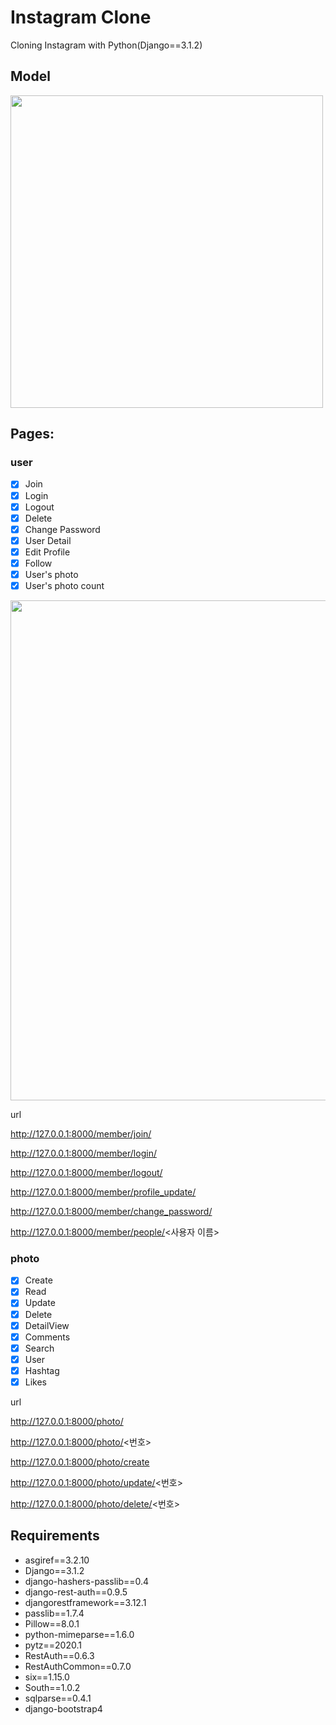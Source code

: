 # Instagram Clone

Cloning Instagram with Python(Django==3.1.2)

## Model
<img src= "https://user-images.githubusercontent.com/33727516/98671440-9a424400-2397-11eb-9577-553e35bed4ce.jpg" width=500></img>

## Pages:

### user
- [x] Join
- [x] Login
- [x] Logout
- [x] Delete
- [x] Change Password
- [x] User Detail
- [x] Edit Profile 
- [x] Follow
- [x] User's photo
- [x] User's photo count

<img src="https://user-images.githubusercontent.com/33727516/98671733-0e7ce780-2398-11eb-8bb2-f544397e5895.JPG" width=800></img>

url

http://127.0.0.1:8000/member/join/

http://127.0.0.1:8000/member/login/

http://127.0.0.1:8000/member/logout/

http://127.0.0.1:8000/member/profile_update/

http://127.0.0.1:8000/member/change_password/

http://127.0.0.1:8000/member/people/<사용자 이름>

### photo
- [x] Create
- [x] Read
- [x] Update
- [x] Delete
- [x] DetailView
- [x] Comments
- [x] Search
- [x] User 
- [x] Hashtag
- [x] Likes

url

http://127.0.0.1:8000/photo/

http://127.0.0.1:8000/photo/<번호>

http://127.0.0.1:8000/photo/create

http://127.0.0.1:8000/photo/update/<번호>

http://127.0.0.1:8000/photo/delete/<번호>


## Requirements
- asgiref==3.2.10
- Django==3.1.2
- django-hashers-passlib==0.4
- django-rest-auth==0.9.5
- djangorestframework==3.12.1
- passlib==1.7.4
- Pillow==8.0.1
- python-mimeparse==1.6.0
- pytz==2020.1
- RestAuth==0.6.3
- RestAuthCommon==0.7.0
- six==1.15.0
- South==1.0.2
- sqlparse==0.4.1
- django-bootstrap4
